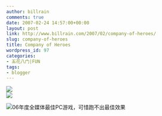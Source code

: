 ```yaml
---
author: billrain
comments: true
date: 2007-02-24 14:57:00+00:00
layout: post
link: http://www.billrain.com/2007/02/company-of-heroes/
slug: company-of-heroes
title: Company of Heroes
wordpress_id: 97
categories:
- 五花八门|FUN
tags:
- blogger
---
```


[![](http://bp2.blogger.com/_lAHIYwHGO4A/ReBStDBQ_2I/AAAAAAAABHg/XFzxfMG62eY/s400/b024.jpg)](http://bp2.blogger.com/_lAHIYwHGO4A/ReBStDBQ_2I/AAAAAAAABHg/XFzxfMG62eY/s1600-h/b024.jpg)  
[![](http://bp0.blogger.com/_lAHIYwHGO4A/ReBStjBQ_3I/AAAAAAAABHo/Ip3oGLcYLlM/s400/b013.jpg)](http://bp0.blogger.com/_lAHIYwHGO4A/ReBStjBQ_3I/AAAAAAAABHo/Ip3oGLcYLlM/s1600-h/b013.jpg)  


[![](http://bp1.blogger.com/_lAHIYwHGO4A/ReBStzBQ_4I/AAAAAAAABHw/f63VL10cwas/s400/b015.jpg)](http://bp1.blogger.com/_lAHIYwHGO4A/ReBStzBQ_4I/AAAAAAAABHw/f63VL10cwas/s1600-h/b015.jpg)06年度全媒体最佳PC游戏，可惜跑不出最佳效果  


  

